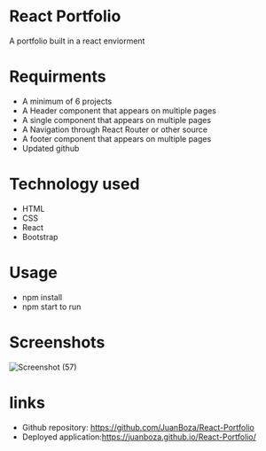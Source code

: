 # React Portfolio
A portfolio built in a react enviorment 

# Requirments 

  * A minimum of 6 projects
  * A Header component that appears on multiple pages 
  * A single component that appears on multiple pages 
  * A Navigation through React Router or other source 
  * A footer component that appears on multiple pages 
  * Updated github 

# Technology used 
  
  * HTML 
  * CSS 
  * React 
  * Bootstrap 
  
# Usage 

  * npm install 
  * npm start to run 
  
# Screenshots 
![Screenshot (57)](https://user-images.githubusercontent.com/70541910/111090106-1ab6b400-84f4-11eb-9a35-6c4fa11334ca.png)



# links 
  
  * Github repository: https://github.com/JuanBoza/React-Portfolio
  * Deployed application:https://juanboza.github.io/React-Portfolio/
